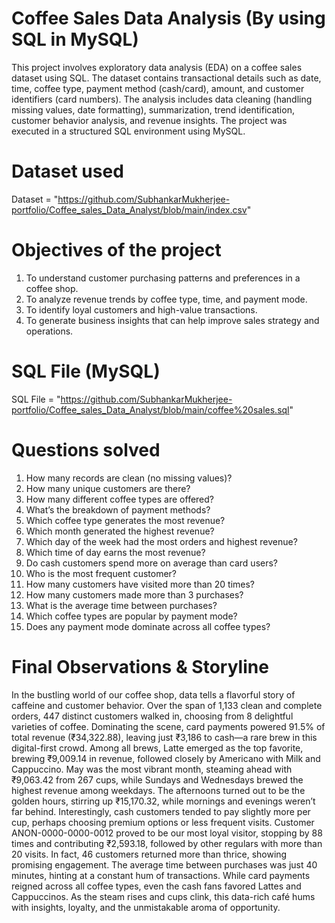 # Coffee Sales Data Analysis (By using SQL in MySQL)
This project involves exploratory data analysis (EDA) on a coffee sales dataset using SQL. The dataset contains transactional details such as date, time, coffee type, payment method (cash/card), amount, and customer identifiers (card numbers). The analysis includes data cleaning (handling missing values, date formatting), summarization, trend identification, customer behavior analysis, and revenue insights. The project was executed in a structured SQL environment using MySQL.

# Dataset used
Dataset = "https://github.com/SubhankarMukherjee-portfolio/Coffee_sales_Data_Analyst/blob/main/index.csv"

# Objectives of the project
1) To understand customer purchasing patterns and preferences in a coffee shop.
2) To analyze revenue trends by coffee type, time, and payment mode.
3) To identify loyal customers and high-value transactions.
4) To generate business insights that can help improve sales strategy and operations.

# SQL File (MySQL) 
SQL File = "https://github.com/SubhankarMukherjee-portfolio/Coffee_sales_Data_Analyst/blob/main/coffee%20sales.sql"

# Questions solved
1) How many records are clean (no missing values)?
2) How many unique customers are there?
3) How many different coffee types are offered?
4) What’s the breakdown of payment methods?
5) Which coffee type generates the most revenue?
6) Which month generated the highest revenue?
7) Which day of the week had the most orders and highest revenue?
8) Which time of day earns the most revenue?
9) Do cash customers spend more on average than card users?
10) Who is the most frequent customer?
11) How many customers have visited more than 20 times?
12) How many customers made more than 3 purchases?
13) What is the average time between purchases?
14) Which coffee types are popular by payment mode?
15) Does any payment mode dominate across all coffee types?

# Final Observations & Storyline

In the bustling world of our coffee shop, data tells a flavorful story of caffeine and customer behavior. Over the span of 1,133 clean and complete orders, 447 distinct customers walked in, choosing from 8 delightful varieties of coffee. Dominating the scene, card payments powered 91.5% of total revenue (₹34,322.88), leaving just ₹3,186 to cash—a rare brew in this digital-first crowd. Among all brews, Latte emerged as the top favorite, brewing ₹9,009.14 in revenue, followed closely by Americano with Milk and Cappuccino. May was the most vibrant month, steaming ahead with ₹9,063.42 from 267 cups, while Sundays and Wednesdays brewed the highest revenue among weekdays. The afternoons turned out to be the golden hours, stirring up ₹15,170.32, while mornings and evenings weren’t far behind. Interestingly, cash customers tended to pay slightly more per cup, perhaps choosing premium options or less frequent visits. Customer ANON-0000-0000-0012 proved to be our most loyal visitor, stopping by 88 times and contributing ₹2,593.18, followed by other regulars with more than 20 visits. In fact, 46 customers returned more than thrice, showing promising engagement. The average time between purchases was just 40 minutes, hinting at a constant hum of transactions. While card payments reigned across all coffee types, even the cash fans favored Lattes and Cappuccinos. As the steam rises and cups clink, this data-rich café hums with insights, loyalty, and the unmistakable aroma of opportunity.
 

